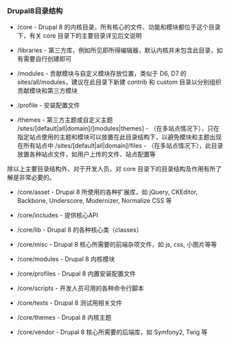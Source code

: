 ### Drupal8目录结构
* /core - Drupal 8 的内核目录，所有核心的文件、功能和模块都位于这个目录下，有关 core 目录下的主要目录详见后文说明

* /libraries - 第三方库，例如所见即所得编辑器，默认内核并未包含此目录，如有需要自行创建即可

* /modules - 贡献模块与自定义模块存放位置，类似于 D6, D7 的 sites/all/modules，建议在此目录下新建 contrib 和 custom 目录以分别组织贡献模块和第三方模块

* /profile - 安装配置文件

* /themes - 第三方主题或自定义主题
/sites/[default|all|domain]/[modules|themes] - （在多站点情况下），只在指定站点使用的主题和模块可以放置在此目录结构下，以避免模块和主题出现在所有站点中
/sites/[default|all|domain]/files - （在多站点情况下），此目录放置各种站点文件，如用户上传的文件、站点配置等
 

除以上主要目录结构外，对于开发人员，对 core 目录下的目录结构及作用有所了解是非常必要的。

* /core/asset - Drupal 8 所使用的各种扩展库，如 jQuery, CKEditor, Backbone, Underscore, Modernizer, Normalize CSS 等

* /core/includes - 提供核心API

* /core/lib - Drupal 8 的各种核心类（classes）

* /core/misc - Drupal 8 核心所需要的前端杂项文件，如 js, css, 小图片等等

* /core/modules - Drupal 8 内核模块

* /core/profiles - Drupal 8 内置安装配置文件

* /core/scripts - 开发人员可用的各种命令行脚本

* /core/tests - Drupal 8 测试用相关文件

* /core/themes - Drupal 8 内核主题

* /core/vendor - Drupal 8 核心所需要的后端库，如 Symfony2, Twig 等